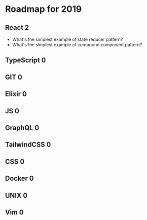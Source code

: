# Roadmap for 2019

## React 2
- What's the simplest example of state reducer pattern?
- What's the simplest example of compound component pattern?

## TypeScript 0
## GIT 0
## Elixir 0
## JS 0
## GraphQL 0
## TailwindCSS 0
## CSS 0
## Docker 0
## UNIX 0
## Vim 0
